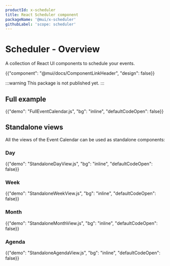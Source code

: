 ```yaml
---
productId: x-scheduler
title: React Scheduler component
packageName: '@mui/x-scheduler'
githubLabel: 'scope: scheduler'
---
```


# Scheduler - Overview

<p class="description">A collection of React UI components to schedule your events.</p>

{{"component": "@mui/docs/ComponentLinkHeader", "design": false}}

:::warning
This package is not published yet.
:::

## Full example

{{"demo": "FullEventCalendar.js", "bg": "inline", "defaultCodeOpen": false}}

## Standalone views

All the views of the Event Calendar can be used as standalone components:

### Day

{{"demo": "StandaloneDayView.js", "bg": "inline", "defaultCodeOpen": false}}

### Week

{{"demo": "StandaloneWeekView.js", "bg": "inline", "defaultCodeOpen": false}}

### Month

{{"demo": "StandaloneMonthView.js", "bg": "inline", "defaultCodeOpen": false}}

### Agenda

{{"demo": "StandaloneAgendaView.js", "bg": "inline", "defaultCodeOpen": false}}
